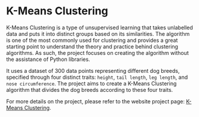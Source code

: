 # K-Means Clustering

K-Means Clustering is a type of unsupervised learning that takes unlabelled data and puts it into distinct groups based on its similarities. The algorithm is one of the most commonly used for clustering and provides a great starting point to understand the theory and practice behind clustering algorithms. As such, the project focuses on creating the algorithm without the assistance of Python libraries.

It uses a dataset of 300 data points representing different dog breeds, specified through four distinct traits: `height`, `tail length`, `leg length`, and `nose circumference`. The project aims to create a K-Means Clustering algorithm that divides the dog breeds according to these four traits.

For more details on the project, please refer to the website project page: [K-Means Clustering](https://acius.co.uk/projects/k-means-clustering).
